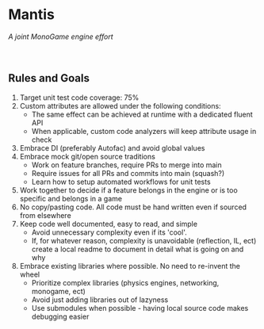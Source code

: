 # Mantis
_A joint MonoGame engine effort_
<br />
<br />
<br />

## Rules and Goals
1. Target unit test code coverage: 75%
2. Custom attributes are allowed under the following conditions:
   - The same effect can be achieved at runtime with a dedicated fluent API
   - When applicable, custom code analyzers will keep attribute usage in check
3. Embrace DI (preferably Autofac) and avoid global values
4. Embrace mock git/open source traditions
   - Work on feature branches, require PRs to merge into main
   - Require issues for all PRs and commits into main (squash?)
   - Learn how to setup automated workflows for unit tests
5. Work together to decide if a feature belongs in the engine or is too specific and belongs in a game
6. No copy/pasting code. All code must be hand written even if sourced from elsewhere
7. Keep code well documented, easy to read, and simple
   - Avoid unnecessary complexity even if its 'cool'.
   - If, for whatever reason, complexity is unavoidable (reflection, IL, ect) create a local readme to document in detail what is going on and why
8. Embrace existing libraries where possible. No need to re-invent the wheel
   - Prioritize complex libraries (physics engines, networking, monogame, ect)
   - Avoid just adding libraries out of lazyness
   - Use submodules when possible - having local source code makes debugging easier
